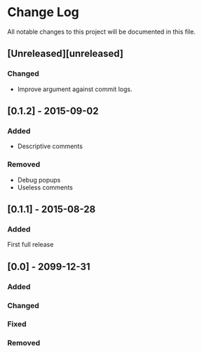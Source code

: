 # Change Log
All notable changes to this project will be documented in this file.

## [Unreleased][unreleased]
### Changed
- Improve argument against commit logs.

## [0.1.2] - 2015-09-02
### Added
- Descriptive comments

### Removed
- Debug popups
- Useless comments

## [0.1.1] - 2015-08-28
### Added
First full release

## [0.0] - 2099-12-31
### Added

### Changed

### Fixed

### Removed